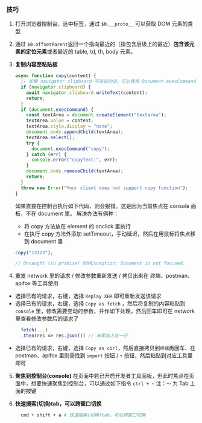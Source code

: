 ### 技巧

1. 打开浏览器控制台，选中标签，通过 `$0.__proto__` 可以获取 DOM 元素的类型
2. 通过 `$0.offsetParent`返回一个指向最近的（指包含层级上的最近）**包含该元素的定位元素**或者最近的 table, td, th, body 元素。
3. **复制内容至粘贴板**

   ```js
   async function copy(content) {
     // 如果 navigator.clipboard 不存在的话，可以使用 Document.execCommand()，不过后者在 MDN 里是被标注已弃用，不推荐使用
     if (navigator.clipboard) {
       await navigator.clipboard.writeText(content);
       return;
     }
     if (document.execCommand) {
       const textArea = document.createElement("textarea");
       textArea.value = content;
       textArea.style.display = "none";
       document.body.appendChild(textArea);
       textArea.select();
       try {
         document.execCommand("copy");
       } catch (err) {
         console.error("copyText:", err);
       }
       document.body.removeChild(textArea);
       return;
     }
     throw new Error("Your client does not support copy function");
   }
   ```

   如果直接在控制台执行如下代码，则会报错。这是因为当前焦点在 console 面板，不在 document 里。
   解决办法有俩种：

   - 将 copy 方法放在 element 的 onclick 里执行
   - 在执行 copy 方法外添加 setTimeout，手动延迟，然后在用鼠标将焦点移到 document 里

   ```js
   copy("13123");

   // Uncaught (in promise) DOMException: Document is not focused.
   ```

4. 重发 network 里的请求 / 修改参数重新发送 / 拷贝出来在 终端、postman、apifox 等工具使用

- 选择已有的请求，右键，选择 `Replay XHR` 即可重新发送该请求
- 选择已有的请求，右键，选择 `Copy as fetch` ，然后将复制的内容粘贴到 `console` 里，修改需要变动的参数，并作如下处理，然后回车即可在 network 里查看修改参数后的请求了
  ```js
    fetch(...)
    .then(res => res.json()) // 末尾加上这一行
  ```
- 选择已有的请求，右键，选择 `Copy as cUrl`，然后直接拷贝到`终端`再回车、在 postman、apifox 里则需找到 `import` 按钮 / `+` 按钮，然后粘贴到对应工具里即可

5. **聚焦到控制台(console)**
   在页面中若已开启开发者工具面板，但此时焦点在页面中，想要快速聚焦到控制台，可以通过如下指令
   `ctrl + ~` 注：`～` 为 Tab 上面的按键

6. **快速搜索(切换)tab，可以跨窗口切换**
   ```sh
     cmd + shift + a # 快速搜索(切换)tab，可以跨窗口切换
   ```
